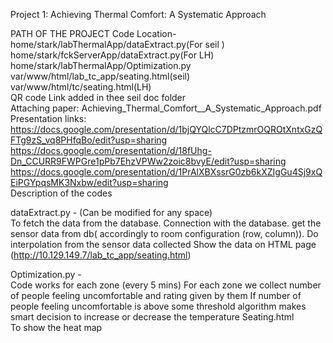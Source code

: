 Project 1: Achieving Thermal Comfort:  A Systematic Approach



PATH OF THE PROJECT
Code Location-
home/stark/labThermalApp/dataExtract.py(For seil )  
home/stark/fckServerApp/dataExtract.py(For LH)  
home/stark/labThermalApp/Optimization.py  
var/www/html/lab_tc_app/seating.html(seil)  
var/www/html/tc/seating.html(LH)  
QR code Link added in thee seil doc folder  
Attaching paper: Achieving_Thermal_Comfort__A_Systematic_Approach.pdf  
Presentation links:  
https://docs.google.com/presentation/d/1bjQYQlcC7DPtzmrOQROtXntxGzQFTg9zS_vq8PHfqBo/edit?usp=sharing  
https://docs.google.com/presentation/d/18fUhg-Dn_CCURR9FWPGre1pPb7EhzVPWw2zoic8bvyE/edit?usp=sharing  
https://docs.google.com/presentation/d/1PrAlXBXssrG0zb6kXZIgGu4Sj9xQEiPGYpqsMK3Nxbw/edit?usp=sharing  
Description of the codes  

dataExtract.py - (Can be modified for any space)  
To fetch the data from the database.
Connection with the database.
get the sensor data from db( accordingly to room configuration (row, column)).
Do interpolation from the sensor data collected
Show the data on HTML page (http://10.129.149.7/lab_tc_app/seating.html)

Optimization.py -   
Code works for each zone (every 5 mins)
For each zone we collect number of people feeling uncomfortable and rating given by them
If number of people feeling uncomfortable is above some threshold algorithm makes smart decision to increase or decrease the temperature
Seating.html  
To show the heat map

